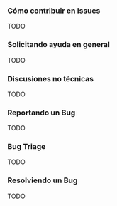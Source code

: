 ### Cómo contribuir en Issues

TODO

### Solicitando ayuda en general

TODO

### Discusiones no técnicas

TODO

### Reportando un Bug

TODO

### Bug Triage

TODO

### Resolviendo un Bug

TODO
